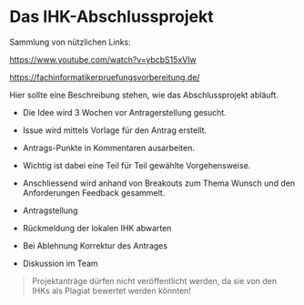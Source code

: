# Das IHK-Abschlussprojekt

Sammlung von nützlichen Links:

<https://www.youtube.com/watch?v=ybcbS15xVIw>

<https://fachinformatikerpruefungsvorbereitung.de/>

Hier sollte eine Beschreibung stehen, wie das Abschlussprojekt abläuft.

- Die Idee wird 3 Wochen vor Antragerstellung gesucht.

- Issue wird mittels Vorlage für den Antrag erstellt.

- Antrags-Punkte in Kommentaren ausarbeiten.

- Wichtig ist dabei eine Teil für Teil gewählte Vorgehensweise.

- Anschliessend wird anhand von Breakouts zum Thema Wunsch und den Anforderungen Feedback gesammelt.

- Antragstellung

- Rückmeldung der lokalen IHK abwarten

- Bei Ablehnung Korrektur des Antrages

- Diskussion im Team

>Projektanträge dürfen nicht veröffentlicht werden, da sie von den IHKs als Plagiat bewertet werden könnten!
